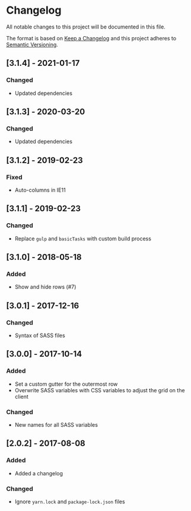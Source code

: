 # Changelog

All notable changes to this project will be documented in this file.

The format is based on [Keep a Changelog](http://keepachangelog.com/en/1.0.0/) and this project adheres to [Semantic Versioning](http://semver.org/spec/v2.0.0.html).

## [3.1.4] - 2021-01-17

### Changed

- Updated dependencies

## [3.1.3] - 2020-03-20

### Changed

- Updated dependencies

## [3.1.2] - 2019-02-23

### Fixed

- Auto-columns in IE11

## [3.1.1] - 2019-02-23

### Changed

- Replace `gulp` and `basicTasks` with custom build process

## [3.1.0] - 2018-05-18

### Added

- Show and hide rows (#7)

## [3.0.1] - 2017-12-16

### Changed

- Syntax of SASS files

## [3.0.0] - 2017-10-14

### Added

- Set a custom gutter for the outermost row
- Overwrite SASS variables with CSS variables to adjust the grid on the client

### Changed

- New names for all SASS variables

## [2.0.2] - 2017-08-08

### Added

- Added a changelog

### Changed

- Ignore `yarn.lock` and `package-lock.json` files